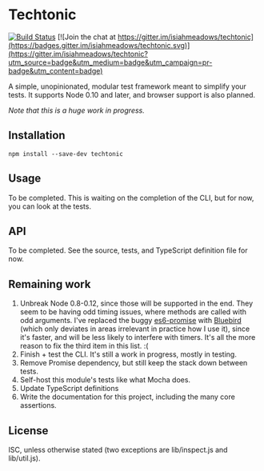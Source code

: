 # Techtonic

[![Build Status](https://travis-ci.org/isiahmeadows/techtonic.svg?branch=master)](https://travis-ci.org/isiahmeadows/techtonic) [![Join the chat at https://gitter.im/isiahmeadows/techtonic](https://badges.gitter.im/isiahmeadows/techtonic.svg)](https://gitter.im/isiahmeadows/techtonic?utm_source=badge&utm_medium=badge&utm_campaign=pr-badge&utm_content=badge)

A simple, unopinionated, modular test framework meant to simplify your tests. It supports Node 0.10 and later, and browser support is also planned.

*Note that this is a huge work in progress.*

## Installation

```
npm install --save-dev techtonic
```

## Usage

To be completed. This is waiting on the completion of the CLI, but for now, you can look at the tests.

## API

To be completed. See the source, tests, and TypeScript definition file for now.

## Remaining work

1. Unbreak Node 0.8-0.12, since those will be supported in the end. They seem to be having odd timing issues, where methods are called with odd arguments. I've replaced the buggy [es6-promise](http://npm.im/es6-promise) with [Bluebird](http://www.bluebirdjs.com) (which only deviates in areas irrelevant in practice how I use it), since it's faster, and will be less likely to interfere with timers. It's all the more reason to fix the third item in this list. :(
2. Finish + test the CLI. It's still a work in progress, mostly in testing.
3. Remove Promise dependency, but still keep the stack down between tests.
4. Self-host this module's tests like what Mocha does.
5. Update TypeScript definitions
6. Write the documentation for this project, including the many core assertions.

## License

ISC, unless otherwise stated (two exceptions are lib/inspect.js and lib/util.js).
